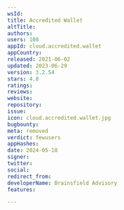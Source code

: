 ```yaml
---
wsId: 
title: Accredited Wallet
altTitle: 
authors: 
users: 100
appId: cloud.accredited.wallet
appCountry: 
released: 2021-06-02
updated: 2023-06-29
version: 3.2.54
stars: 4.8
ratings: 
reviews: 
website: 
repository: 
issue: 
icon: cloud.accredited.wallet.jpg
bugbounty: 
meta: removed
verdict: fewusers
appHashes: 
date: 2024-05-18
signer: 
twitter: 
social: 
redirect_from: 
developerName: Brainsfield Advisory
features: 

---
```


